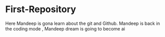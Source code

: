 # First-Repository
Here Mandeep is gona learn about the git and Github.
Mandeep is back in the coding mode ,
Mandeep dream is going to become ai
